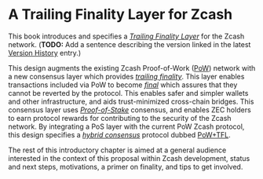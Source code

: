 # A Trailing Finality Layer for Zcash

This book introduces and specifies a [*Trailing Finality Layer*](./terminology.md#definition-tfl) for the Zcash network. (**TODO:** Add a sentence describing the version linked in the latest [Version History](./version-history.md) entry.)

This design augments the existing Zcash Proof-of-Work ([PoW](./terminology.md#definition-pow)) network with a new consensus layer which provides [*trailing finality*](./terminology.md#definition-trailing-finality). This layer enables transactions included via PoW to become [*final*](./terminology.md#definition-final) which assures that they cannot be reverted by the protocol. This enables safer and simpler wallets and other infrastructure, and aids trust-minimized cross-chain bridges. This consensus layer uses [*Proof-of-Stake*](./terminology.md#definition-pos) consensus, and enables ZEC holders to earn protocol rewards for contributing to the security of the Zcash network. By integrating a PoS layer with the current PoW Zcash protocol, this design specifies a [*hybrid consensus*](./terminology.md#definition-hybrid-consensus) protocol dubbed [PoW+TFL](./terminology.md#definition-pow-tfl).

The rest of this introductory chapter is aimed at a general audience interested in the context of this proposal within Zcash development, status and next steps, motivations, a primer on finality, and tips to get involved.
